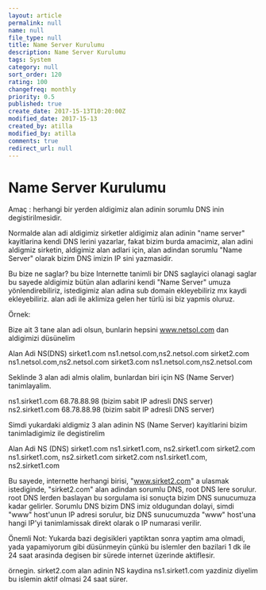 ```yaml
---
layout: article
permalink: null
name: null
file_type: null
title: Name Server Kurulumu
description: Name Server Kurulumu
tags: System
category: null
sort_order: 120
rating: 100
changefreq: monthly
priority: 0.5
published: true
create_date: 2017-15-13T10:20:00Z
modified_date: 2017-15-13
created_by: atilla
modified_by: atilla
comments: true
redirect_url: null
---
```


# Name Server Kurulumu

Amaç : herhangi bir yerden aldigimiz alan adinin sorumlu DNS inin degistirilmesidir.

Normalde alan adi aldigimiz sirketler aldigimiz alan adinin "name server" kayitlarina kendi DNS lerini yazarlar,
fakat bizim burda amacimiz, alan adini aldigmiz sirketin, aldigimiz alan adlari için,
alan adindan sorumlu "Name Server" olarak bizim DNS imizin IP sini yazmasidir.

Bu bize ne saglar? bu bize Internette tanimli bir DNS saglayici olanagi saglar bu sayede aldigimiz bütün alan adlarini kendi
"Name Server" umuza yönlendirebiliriz, istedigimiz alan adina sub domain ekleyebiliriz mx kaydi ekleyebiliriz.
alan adi ile aklimiza gelen her türlü isi biz yapmis oluruz.

Örnek:

Bize ait 3 tane alan adi olsun, bunlarin hepsini www.netsol.com dan aldigimizi düsünelim

Alan Adi NS(DNS)
sirket1.com ns1.netsol.com,ns2.netsol.com
sirket2.com ns1.netsol.com,ns2.netsol.com
sirket3.com ns1.netsol.com,ns2.netsol.com

Seklinde 3 alan adi almis olalim, bunlardan biri için NS (Name Server) tanimlayalim.

ns1.sirket1.com 68.78.88.98 (bizim sabit IP adresli DNS server)
ns2.sirket1.com 68.78.88.98 (bizim sabit IP adresli DNS server)

Simdi yukardaki aldigmiz 3 alan adinin NS (Name Server) kayitlarini bizim tanimladigimiz ile degistirelim

Alan Adi NS (DNS)
sirket1.com ns1.sirket1.com, ns2.sirket1.com
sirket2.com ns1.sirket1.com, ns2.sirket1.com
sirket2.com ns1.sirket1.com, ns2.sirket1.com

Bu sayede, internette herhangi birisi, "www.sirket2.com" a ulasmak istediginde,
"sirket2.com" alan adindan sorumlu DNS, root DNS lere sorulur. root DNS lerden baslayan bu sorgulama isi
sonuçta bizim DNS sunucumuza kadar gelirler. Sorumlu DNS bizim DNS imiz oldugundan dolayi, simdi "www" host'unun
IP adresi sorulur, biz DNS sunucumuzda "www" host'una hangi IP'yi tanimlamissak direkt olarak o IP numarasi verilir.

Önemli Not: Yukarda bazi degisikleri yaptiktan sonra yaptim ama olmadi, yada yapamiyorum gibi düsünmeyin çünkü
bu islemler den bazilari 1 dk ile 24 saat arasinda degisen bir sürede internet üzerinde aktiflesir.

örnegin.
sirket2.com alan adinin NS kaydina ns1.sirket1.com yazdiniz diyelim bu islemin aktif olmasi 24 saat sürer.
